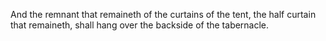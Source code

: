 And the remnant that remaineth of the curtains of the tent, the half curtain that remaineth, shall hang over the backside of the tabernacle.
